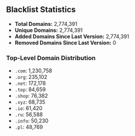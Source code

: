 ## Blacklist Statistics

- **Total Domains:** 2,774,391
- **Unique Domains:** 2,774,391
- **Added Domains Since Last Version:** 2,774,391
- **Removed Domains Since Last Version:** 0

### Top-Level Domain Distribution

-  `.com`: 1,230,758
-  `.org`: 235,102
-  `.net`: 172,178
-  `.top`: 84,659
-  `.shop`: 76,382
-  `.xyz`: 68,735
-  `.io`: 61,420
-  `.ru`: 56,588
-  `.info`: 50,230
-  `.pl`: 48,769
